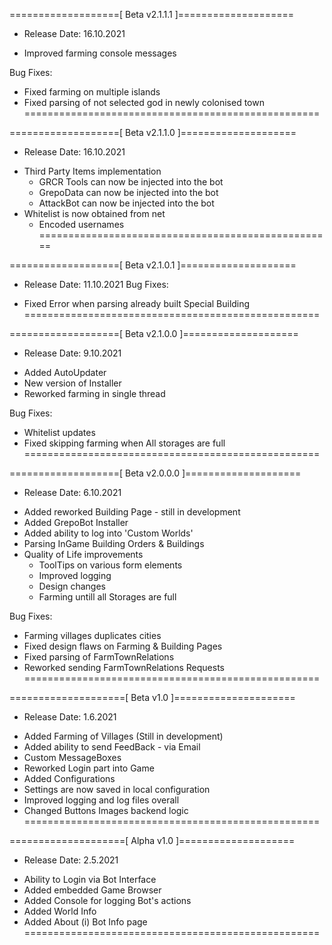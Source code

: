 ===================[ Beta v2.1.1.1 ]====================
+ Release Date: 16.10.2021
* Improved farming console messages

Bug Fixes:
- Fixed farming on multiple islands
- Fixed parsing of not selected god in newly colonised town
===================================================


===================[ Beta v2.1.1.0 ]====================
+ Release Date: 16.10.2021
* Third Party Items implementation
	* GRCR Tools can now be injected into the bot
	* GrepoData can now be injected into the bot
	* AttackBot can now be injected into the bot
* Whitelist is now obtained from net
	* Encoded usernames
===================================================


===================[ Beta v2.1.0.1 ]====================
+ Release Date: 11.10.2021
Bug Fixes:
- Fixed Error when parsing already built Special Building
===================================================


===================[ Beta v2.1.0.0 ]====================
+ Release Date: 9.10.2021
* Added AutoUpdater
* New version of Installer
* Reworked farming in single thread

Bug Fixes:
- Whitelist updates
- Fixed skipping farming when All storages are full
===================================================


===================[ Beta v2.0.0.0 ]====================
+ Release Date: 6.10.2021
* Added reworked Building Page - still in development
* Added GrepoBot Installer
* Added ability to log into 'Custom Worlds'
* Parsing InGame Building Orders & Buildings 
* Quality of Life improvements
	* ToolTips on various form elements
	* Improved logging
	* Design changes
	* Farming untill all Storages are full

Bug Fixes:
- Farming villages duplicates cities
- Fixed design flaws on Farming & Building Pages
- Fixed parsing of FarmTownRelations 
- Reworked sending FarmTownRelations Requests
===================================================


====================[ Beta v1.0 ]=====================
+ Release Date: 1.6.2021
* Added Farming of Villages (Still in development)
* Added ability to send FeedBack - via Email
* Custom MessageBoxes
* Reworked Login part into Game
* Added Configurations
* Settings are now saved in local configuration
* Improved logging and log files overall
* Changed Buttons Images backend logic
===================================================


====================[ Alpha v1.0 ]====================
+ Release Date: 2.5.2021
* Ability to Login via Bot Interface
* Added embedded Game Browser
* Added Console for logging Bot's actions
* Added World Info
* Added About (i) Bot Info page
===================================================
